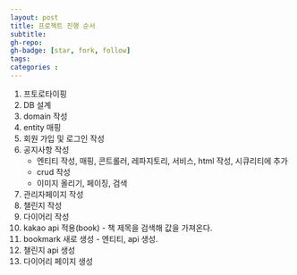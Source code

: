 ```yaml
---
layout: post
title: 프로젝트 진행 순서
subtitle: 
gh-repo: 
gh-badge: [star, fork, follow]
tags:  
categories :  
---
```


1. 프토로타이핑
2. DB 설계
3. domain 작성
4. entity 매핑
5. 회원 가입 및 로그인 작성
6. 공지사항 작성
    - 엔티티 작성, 매핑, 콘트롤러, 레파지토리, 서비스, html 작성, 시큐리티에 추가
    - crud 작성
    - 이미지 올리기, 페이징, 검색
7. 관리자페이지 작성
8. 챌린지 작성
9. 다이어리 작성
10. kakao api 적용(book) - 책 제목을 검색해 값을 가져온다.
11. bookmark 새로 생성 - 엔티티, api 생성.
12. 챌린지 api 생성
13. 다이어리 페이지 생성